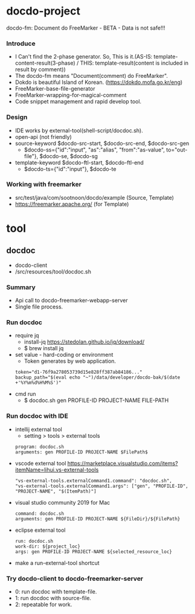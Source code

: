# docdo-project
docdo-fm: Document do FreeMarker - BETA - Data is not safe!!!

### Introduce
- I Can't find the 2-phase generator. So, This is it.(AS-IS: template-content-result(3-phase) / THIS: template-result(content is included in result by comment))
- The docdo-fm means "Document(comment) do FreeMarker".
- Dokdo is beautiful Island of Korean. (https://dokdo.mofa.go.kr/eng)
- FreeMarker-base-file-generator
- FreeMarker-wrapping-for-magical-comment
- Code snippet management and rapid develop tool.

### Design
- IDE works by external-tool(shell-script/docdoc.sh).
- open-api (not friendly)
- source-keyword $docdo-src-start, $docdo-src-end, $docdo-src-gen
  - $docdo-ss={"id":"input", "as":"alias", "from":"as-value", to="out-file"}, $docdo-se, $docdo-sg
- template-keyword $docdo-ftl-start, $docdo-ftl-end
  - $docdo-ts={"id":"input"}, $docdo-te

### Working with freemarker
- src/test/java/com/sootnoon/docdo/example (Source, Template)
- https://freemarker.apache.org/ (for Template)


# tool

## docdoc
- docdo-client
- /src/resources/tool/docdoc.sh

### Summary
- Api call to docdo-freemarker-webapp-server
- Single file process.

### Run docdoc
- require jq
  - install-jq https://stedolan.github.io/jq/download/
  - $ brew install jq
- set value - hard-coding or environment
  - Token generates by web application.
  ```
  token="d1-76f9a278053739d15e828ff387ab84186..."
  backup_path="$(eval echo "~")/data/developer/docdo-bak/$(date +'%Y%m%d%H%M%S')"
  ```
- cmd run
  - $ docdoc.sh gen PROFILE-ID PROJECT-NAME FILE-PATH

### Run docdoc with IDE
- intellij external tool
  - setting > tools > external tools
  ```
  program: docdoc.sh
  arguments: gen PROFILE-ID PROJECT-NAME $FilePath$
  ```
- vscode external tool https://marketplace.visualstudio.com/items?itemName=lihui.vs-external-tools
  ```
  "vs-external-tools.externalCommand1.command": "docdoc.sh",
  "vs-external-tools.externalCommand1.args": ["gen", "PROFILE-ID", "PROJECT-NAME", "$(ItemPath)"]
  ```
- visual studio community 2019 for Mac
  ```
  command: docdoc.sh
  arguments: gen PROFILE-ID PROJECT-NAME ${FileDir}/${FilePath}
  ```
- eclipse external tool
  ```
  run: docdoc.sh
  work-dir: ${project_loc}
  args: gen PROFILE-ID PROJECT-NAME ${selected_resource_loc}
  ```
- make a run-external-tool shortcut

### Try docdo-client to docdo-freemarker-server
- 0: run docdoc with template-file.
- 1: run docdoc with source-file.
- 2: repeatable for work.
